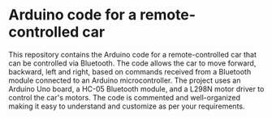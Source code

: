 # Arduino code for a remote-controlled car

This repository contains the Arduino code for a remote-controlled car that can be controlled via Bluetooth. The code allows the car to move forward, backward, left and right, based on commands received from a Bluetooth module connected to an Arduino microcontroller. The project uses an Arduino Uno board, a HC-05 Bluetooth module, and a L298N motor driver to control the car's motors. The code is commented and well-organized making it easy to understand and customize as per your requirements.
